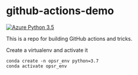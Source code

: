 # github-actions-demo

[![Azure Python 3.5](https://github.com/m-Pak/github-actions-demo/actions/workflows/main.yml/badge.svg)](https://github.com/m-Pak/github-actions-demo/actions/workflows/main.yml)

This is a repo for building GitHub actions and tricks.

Create a virtualenv and activate it
```
conda create -n opsr_env python=3.7
conda activate opsr_env
```
